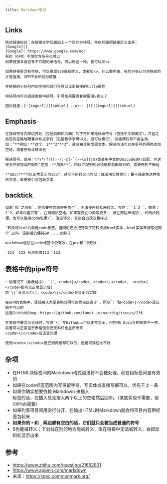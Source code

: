 ```yaml
---
title: Markdown笔记
---
```


## Links

```
隐式链接标记：在链接文字后面加上一个空的方括号，再在后面把链接定义出来：
[Google][]
[Google]: https://www.google.com/ncr
有的（GFM）不加空方括号也可以
如果链接本身含有不匹配的单括号，可以用这一种，也可以加<>

如果链接里含有空格，可以换成%20或者转义，或者加<>。什么都不做，有的只会认为空格前的才是连接，GFM不会识别为链接

在链接的小括号内加空格和双引号可以设定链接的title属性

中括号内可以直接嵌套中括号，引号如果要嵌套就要用\转义了

图片链接：[![imgurl]][linkurl] --or-- [![](imgurl)](linkurl)
```

## Emphasis

```
在强调符号内部边界处（包括前面和后面）的字符如果是标点符号（包括中文和英文），并且之后没有空格地跟着非标点字符（包括数字字母中文，但可以换行），则强调符号不会生效。如：“**例如：**这个、1**"2"**3”，就会被渲染成源文本。解决方法可以在星号外围两边加空格，或者把标点移出去

解决冒号，使用：\*\*(?!([!-/:-@[-`{-~\s])|$)或者用中文的Unicode进行匹配，但这样会导致错误匹配到“正常：**加黑**”。所以匹配到的必须是和前面成对的，需要用到平衡组

**abc\***可以正常显示为abc*，甚至不用转义也可以；或者用实体也行；要不就避免这种表示方法，改用反引号包裹文本
```

## backtick

```
如果`和`之间有`，则需要在两端使用两个`，无法使用斜杠来转义。写作：``1`2``，效果：1`2，如果内容只有`，在两端加空格。如果需要在中间写更多`，就在两边继续加`，代码块同理。也可以使用code包裹\`，注意转义，否则会出现双重样式

`转换成html后就是code标签，但同时还会把特殊字符转换成html实体；html实体直接写进两个`之间，渲染后仍保持&#....;的样子

markdown语法在code标签中仍有效，在pre和`中无效

`123``123`会渲染成123``123
```

## 表格中的pipe符号

```
一般情况下（非表格中），`|`、<code>|</code>、<code>\|</code>、 <code>|</code>都可以正常显示成|
而`\|`会显示为\|，<code>\|</code>会显示为实体

在GFM的表格中，竖线被认为是表格分隔符的优先级高于`，所以`|`和<code>|</code>是已知不可以的
这是GitHub的bug：https://github.com/lunet-io/markdig/issues/236

在表格中要显示竖线时，写成`\|`在Github上可以正常显示，但在MS Docs里的效果不一样，前者可以正常显示表格但会把反斜杠也显示出来
<code>\|</code>应该是同理

使用<code>|</code>是已知两者都可以的，但是可读性太不好
```

## 杂项

* 在HTML块标签间的Markdown格式语法将不会被处理，而在段标签间是有效的
* 如果在code标签范围内写保留字符，写实体或直接写都可以，优先于上一条
* 如果你确实想要依赖 Markdown 来插入\
    标签的话，在插入处先按入两个以上的空格然后回车。（某些实现不需要，但GitHub需要）
* 如果列表项目间用空行分开，在输出HTML时Markdown就会将项目内容用标签包起来
* **如果你的 `*` 和 `_` 两边都有空白的话，它们就只会被当成普通的符号**
* $也能被转义；下划线在别的地方能被转义，但在链接中无法被转义，会把反斜杠显示出来

## 参考

* https://www.zhihu.com/question/21652901
* https://www.appinn.com/markdown
* 未读：https://spec.commonmark.org/
